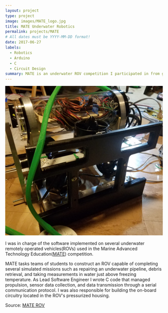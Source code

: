 ```yaml
---
layout: project
type: project
image: images/MATE_logo.jpg
title: MATE Underwater Robotics
permalink: projects/MATE
# All dates must be YYYY-MM-DD format!
date: 2017-06-27
labels:
  - Robotics
  - Arduino
  - C
  - Circuit Design
summary: MATE is an underwater ROV competition I participated in from grade 7 to 12.
---
```


<img class="ui medium right floated rounded image" src="../images/ROV_side.jpg">

I was in charge of the software implemented on several underwater remotely operated vehicles(ROVs) used in the Marine Advanced Technology Education([MATE](https://materovcompetition.org/)) competition. 

MATE tasks teams of students to construct an ROV capable of completing several simulated missions such as repairing an underwater pipeline, debris retrieval, and taking measurements in water just above freezing temperature. As Lead Software Engineer I wrote C code that managed propulsion, sensor data collection, and data transmission through a serial communication protocol. I was also responsible for building the on-board circuitry located in the ROV's pressurized housing.
 
Source: <a href=https://files.materovcompetition.org/TechReportArchives/2017/HighlandsInterandPCHS_KaimanaEnter_TechReport_2017.pdf></i>MATE ROV</a>
